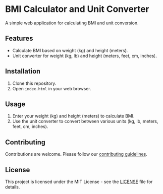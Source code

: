 # BMI Calculator and Unit Converter

A simple web application for calculating BMI and unit conversion.

## Features

- Calculate BMI based on weight (kg) and height (meters).
- Unit converter for weight (kg, lb) and height (meters, feet, cm, inches).

## Installation

1. Clone this repository.
2. Open `index.html` in your web browser.

## Usage

1. Enter your weight (kg) and height (meters) to calculate BMI.
2. Use the unit converter to convert between various units (kg, lb, meters, feet, cm, inches).

## Contributing

Contributions are welcome. Please follow our [contributing guidelines](CONTRIBUTING.md).

## License

This project is licensed under the MIT License - see the [LICENSE](LICENSE) file for details.
